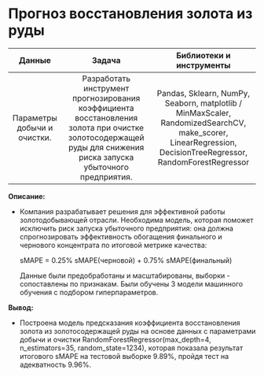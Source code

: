 # Прогноз восстановления золота из руды

| Данные            |  Задача           | Библиотеки и инструменты|
| :---------------: | :----------------:|:----------------------:|
| Параметры добычи и очистки. | Разработать инструмент прогнозирования коэффициента восстановления золота при очистке золотосодержащей руды для снижения риска запуска убыточного предприятия. |Pandas, Sklearn, NumPy, Seaborn, matplotlib / MinMaxScaler, RandomizedSearchCV, make_scorer, LinearRegression, DecisionTreeRegressor, RandomForestRegressor|

**Описание:**  

- Компания разрабатывает решения для эффективной работы золотодобывающей отрасли. Необходима модель, которая поможет исключить риск запуска убыточного предприятия: она должна спрогнозировать эффективность обогащения финального и чернового концентрата по итоговой метрике качества:
  
  sMAPE = 0.25% sMAPE(черновой) + 0.75% sMAPE(финальный)
  
  Данные были предобработаны и масштабированы, выборки - сопоставлены по признакам. 
  Были обучены 3 модели машинного обучения с подбором гиперпараметров.


**Вывод:**
- Построена модель предсказания коэффициента восстановления золота из золотосодержащей руды на основе данных с параметрами добычи и очистки RandomForestRegressor(max_depth=4, n_estimators=35, random_state=1234), которая показала результат итогового sMAPE на тестовой выборке 9.89%, пройдя тест на адекватность 9.96%.
